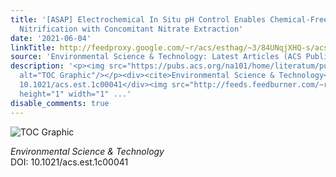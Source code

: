 ```yaml
---
title: '[ASAP] Electrochemical In Situ pH Control Enables Chemical-Free Full Urine
  Nitrification with Concomitant Nitrate Extraction'
date: '2021-06-04'
linkTitle: http://feedproxy.google.com/~r/acs/esthag/~3/84UNqjXHQ-s/acs.est.1c00041
source: 'Environmental Science & Technology: Latest Articles (ACS Publications)'
description: '<p><img src="https://pubs.acs.org/na101/home/literatum/publisher/achs/journals/content/esthag/0/esthag.ahead-of-print/acs.est.1c00041/20210604/images/medium/es1c00041_0006.gif"
  alt="TOC Graphic"/></p><div><cite>Environmental Science & Technology</cite></div><div>DOI:
  10.1021/acs.est.1c00041</div><img src="http://feeds.feedburner.com/~r/acs/esthag/~4/84UNqjXHQ-s"
  height="1" width="1" ...'
disable_comments: true
---
```

<p><img src="https://pubs.acs.org/na101/home/literatum/publisher/achs/journals/content/esthag/0/esthag.ahead-of-print/acs.est.1c00041/20210604/images/medium/es1c00041_0006.gif" alt="TOC Graphic"/></p><div><cite>Environmental Science & Technology</cite></div><div>DOI: 10.1021/acs.est.1c00041</div><img src="http://feeds.feedburner.com/~r/acs/esthag/~4/84UNqjXHQ-s" height="1" width="1" ...